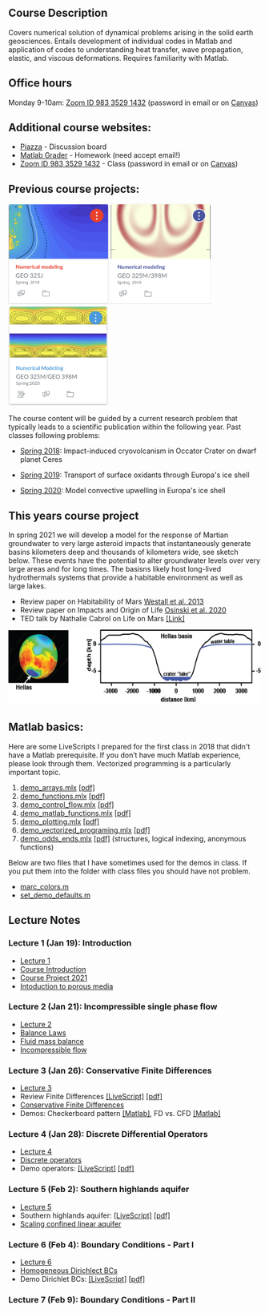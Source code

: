## Course Description

Covers numerical solution of dynamical problems arising in the solid earth geosciences. Entails development of individual codes in Matlab and application of codes to understanding heat transfer, wave propagation, elastic, and viscous deformations. Requires familiarity with Matlab.
## Office hours
Monday 9-10am: [Zoom ID 983 3529 1432](https://utexas.zoom.us/j/98335291432?pwd=aUlMUXl5S3BvRFBDc2ZkWTFkSDZrdz09) (password in email or on [Canvas](https://utexas.instructure.com/courses/1299932))

## Additional course websites:
* [Piazza](https://piazza.com/class/kk21516n1yz51t) - Discussion board
* [Matlab Grader](https://grader.mathworks.com/courses/31920-geo-325m-398m-numerical-modeling-2021) - Homework (need accept email!)
* [Zoom ID 983 3529 1432](https://utexas.zoom.us/j/98335291432?pwd=aUlMUXl5S3BvRFBDc2ZkWTFkSDZrdz09) - Class (password in email or on [Canvas](https://utexas.instructure.com/courses/1299932))

## Previous course projects:
<img src="images/Vignette_GEO325J_2018.png" alt="hi" class="inline"  width="200" height="200"/> <img src="images/Vignette_GEO325M_2019.png" alt="hi" class="inline"  width="200" height="200"/> <img src="images/Vignette_GEO325M_2020.jpg" alt="hi" class="inline"  width="200" height="200"/>


The course content will be guided by a current research problem that typically leads to a scientific publication within the following year. Past classes following problems:

* [Spring 2018](Spring2018.md): Impact-induced cryovolcanism in Occator Crater on dwarf planet Ceres 

* [Spring 2019](Spring2019.md): Transport of surface oxidants through Europa's ice shell

* [Spring 2020](Spring2020.md): Model convective upwelling in Europa's ice shell

## This years course project
In spring 2021 we will develop a model for the response of Martian groundwater to very large asteroid impacts that instantaneously generate basins kilometers deep and thousands of kilometers wide, see sketch below. These events have the potential to alter groundwater levels over very large areas and for long times. The basisns likely host long-lived hydrothermals systems that provide a habitable environment as well as large lakes.

* Review paper on Habitability of Mars [Westall et al. 2013](papers/Westall2013.pdf)
* Review paper on Impacts and Origin of Life [Osinski et al. 2020](papers/Osinski2020.pdf)
* TED talk by Nathalie Cabrol on Life on Mars [[Link]](https://www.ted.com/talks/nathalie_cabrol_how_mars_might_hold_the_secret_to_the_origin_of_life?language=en)

<img src="images/HellasBasin.png" alt="hi" class="inline"  width="600" height="150"/>

## Matlab basics:
Here are some LiveScripts I prepared for the first class in 2018 that didn't have a Matlab prerequisite. If you don’t have much Matlab experience, please look through them. Vectorized programming is a particularly important topic.
1. [demo_arrays.mlx](matlab/demo_arrays.mlx) [[pdf]](matlab/demo_arrays.pdf)
2. [demo_functions.mlx](matlab/demo_functions.mlx) [[pdf]](matlab/demo_functions.pdf)
3. [demo_control_flow.mlx](matlab/demo_control_flow.mlx) [[pdf]](matlab/demo_control_flow.pdf)
4. [demo_matlab_functions.mlx](matlab/demo_matlab_functions.mlx) [[pdf]](matlab/demo_matlab_functions.pdf)
5. [demo_plotting.mlx](matlab/demo_plotting.mlx) [[pdf]](matlab/demo_plotting.pdf)
6. [demo_vectorized_programing.mlx](matlab/demo_vectorized_programing.mlx) [[pdf]](matlab/demo_vectorized_programing.pdf)
7. [demo_odds_ends.mlx](matlab/demo_odds_ends.mlx) [[pdf]](matlab/demo_odds_ends.pdf) (structures, logical indexing, anonymous functions)

Below are two files that I have sometimes used for the demos in class. If you put them into the folder with class files you should have not problem.
* [marc_colors.m](matlab/marc_colors.m)
* [set_demo_defaults.m](matlab/set_demo_defaults.m)

## Lecture Notes
### Lecture 1 (Jan 19): Introduction
* [Lecture 1](modules/GEO325M_Lecture1.pdf)
* [Course Introduction](modules/CourseIntro.pdf)
* [Course Project 2021](modules/ClassProject_2021.pdf)
* [Intoduction to porous media](modules/PorousMediaIntro.pdf)

### Lecture 2 (Jan 21): Incompressible single phase flow
* [Lecture 2](modules/GEO_325M__Lecture_2.pdf)
* [Balance Laws](modules/BalanceLaws.pdf)
* [Fluid mass balance](modules/FluidMassBalance.pdf)
* [Incompressible flow](modules/IncompressibleFlow.pdf)

### Lecture 3 (Jan 26): Conservative Finite Differences
* [Lecture 3](modules/GEO_325M_Lecture3.pdf)
* Review Finite Differences [[LiveScript]](matlab/demo_intro_numerics.mlx) [[pdf]](matlab/demo_intro_numerics.pdf)
* [Conservative Finite Differences](modules/ConservativeFiniteDifferences.pdf)
* Demos: Checkerboard pattern [[Matlab]](matlab/demo_checkerboard.m), FD vs. CFD [[Matlab]](matlab/demo_compare_FD_FV.m)

### Lecture 4 (Jan 28): Discrete Differential Operators
* [Lecture 4](modules/GEO_325M_Lecture4.pdf)
* [Discrete operators](modules/DiscreteOps1D.pdf)
* Demo operators: [[LiveScript]](matlab/demo_testing_ops.mlx) [[pdf]](matlab/demo_testing_ops.pdf)

### Lecture 5 (Feb 2): Southern highlands aquifer
* [Lecture 5](modules/GEO325M_Lecture5.pdf)
* Southern highlands aquifer: [[LiveScript]](matlab/HighLandAquiferIntro.mlx) [[pdf]](matlab/HighLandAquiferIntro.pdf)
* [Scaling confined linear aquifer](modules/ScalingConfinedAquifer.pdf)

### Lecture 6 (Feb 4): Boundary Conditions - Part I
* [Lecture 6](modules/GEO325M_Lecture6.pdf)
* [Homogeneous Dirichlect BCs](modules/BC_Dirichlet_homo.pdf)
* Demo Dirichlet BCs: [[LiveScript]](matlab/demo_BC_Dirichlet.mlx) [[pdf]](matlab/demo_BC_Dirichlet.pdf)

### Lecture 7 (Feb 9): Boundary Conditions - Part II
